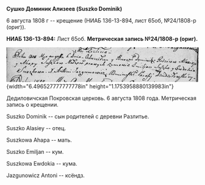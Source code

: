 **Сушко Доминик Ализеев (Suszko Dominik)**

6 августа 1808 г -- крещение (НИАБ 136-13-894, лист 65об, №24/1808-р
(ориг)).

**НИАБ 136-13-894:** Лист 65об. **Метрическая запись №24/1808-р
(ориг).**

![](./media/fa2ef5f135c24d9f0e47c5b11337da3ab10f895f.png){width="6.496527777777778in"
height="1.1753958880139983in"}

Дедиловичская Покровская церковь. 6 августа 1808 года. Метрическая
запись о крещении.

Suszko Dominik -- сын родителей с деревни Разлитье.

Suszko Alasiey -- отец.

Suszkowa Ahapa -- мать.

Suszko Emiljan -- кум.

Suszkowa Ewdokia -- кума.

Jazgunowicz Antoni -- ксёндз.
